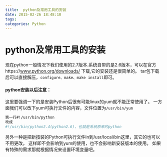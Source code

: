 ```yaml
---
title:  python及常用工具的安装
date: 2015-02-26 18:48:10
tags:
categories: Python
---
```


# python及常用工具的安装


现在python一般情况下我们使用的2.7版本.系统自带的是2.6版本，可以在官方https://www.python.org/downloads/ 下载,它的安装还是很简单的。
tar包下载后可以直接解压，`configure、make、make install`即可。


#### python安装以后注意：

这里要强调一下的是安装Python后很有可能linux的yum就不能正常使用了。
一方面我们可以改下yum可执行文件的内容，文件位置为`/usr/bin/yum`

```bash
第一行#!/usr/bin/python
改成
#!/usr/bin/python2.4(python2.6)，也就是系统原来的python
```

另外一种是把新按装的Python可执行文件ln到/usr/local/bin这里，其它的也可以不用更改。
这样即不会影响到yum的使用，也不会影响新安装版本的使用。
如果有特殊的需求那就根据情况来设置环境变量吧。




